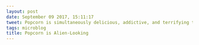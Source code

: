 ```yaml
---
layout: post
date: September 09 2017, 15:11:17
tweet: Popcorn is simultaneously delicious, addictive, and terrifying to examine up close.
tags: microblog
title: Popcorn is Alien-Looking
---
```



